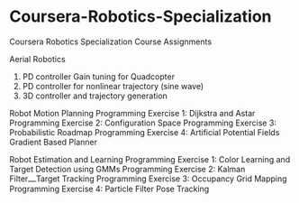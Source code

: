# Coursera-Robotics-Specialization
Coursera Robotics Specialization Course Assignments

Aerial Robotics
1. PD controller Gain tuning for Quadcopter
2. PD controller for nonlinear trajectory (sine wave)
3. 3D controller and trajectory generation

Robot Motion Planning
Programming Exercise 1: Dijkstra and Astar
Programming Exercise 2: Configuration Space
Programming Exercise 3: Probabilistic Roadmap
Programming Exercise 4: Artificial Potential Fields Gradient Based Planner

Robot Estimation and Learning
Programming Exercise 1: Color Learning and Target Detection using GMMs
Programming Exercise 2: Kalman Filter⎼Target Tracking
Programming Exercise 3: Occupancy Grid Mapping
Programming Exercise 4: Particle Filter Pose Tracking
